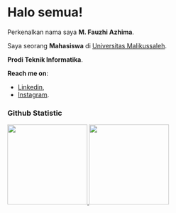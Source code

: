 # Halo semua! 

Perkenalkan nama saya **M. Fauzhi Azhima**.<br>

Saya seorang **Mahasiswa** di [Universitas Malikussaleh](https://unimal.ac.id/).<br>

**Prodi Teknik Informatika**.<br>

**Reach me on**:<br>
* [Linkedin](https://www.linkedin.com/in/m-fauzhi-azhima-774891327/),
* [Instagram](https://www.instagram.com/fauzi_azm/).

### Github Statistic
<p align="left">
<a href="https://github.com/Fauzinih">
  <img height="180em" src="https://github-readme-stats-eight-theta.vercel.app/api?username=Fauzinih&show_icons=true&theme=algolia&include_all_commits=true&count_private=true"/>
  <img height="180em" src="https://github-readme-stats-eight-theta.vercel.app/api/top-langs/?username=Fauzinih&layout=compact&langs_count=8&theme=algolia"/>
</a>
</p>
